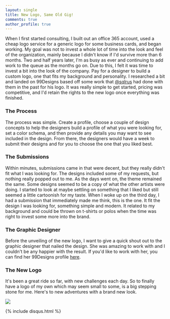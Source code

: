 ```yaml
---
layout: single
title: New Logo, Same Old Gig!
comments: true
author_profile: true
---
```

 
When I first started consulting, I built out an office 365 account, used a cheap logo service for a generic logo for some business cards, and began working.  My goal was not to invest a whole lot of time into the look and feel of the organization, mainly because I didn't know if I'd survive more than 6 months.  Two and half years later, I'm as busy as ever and continuing to add work to the queue as the months go on.  Due to this, I felt it was time to invest a bit into the look of the company.  Pay for a designer to build a custom logo, one that fits my background and personality.  I researched a bit and landed on 99Designs based off some work that [@sqlrus](https://twitter.com/sqlrus) had done with them in the past for his logo.  It was really simple to get started, pricing was competitive, and I'd retain the rights to the new logo once everything was finished.

### The Process
The process was simple.  Create a profile, choose a couple of design concepts to help the designers build a profile of what you were looking for, set a color schema, and then provide any details you may want to see included in the design.  From there, the designers would have a week to submit their designs and for you to choose the one that you liked best.

### The Submissions
Within minutes, submissions came in that were decent, but they really didn't fit what I was looking for.  The designs included some of my requests, but nothing really popped out to me.  As the days went on, the theme remained the same.  Some designs seemed to be a copy of what the other artists were doing.  I started to look at maybe settling on something that I liked but still seemed a little cartoonish for my taste.  When I woke up on the third day, I had a submission that immediately made me think, this is the one.  It fit the design I was looking for, something simple and modern. It related to my background and could be thrown on t-shirts or polos when the time was right to invest some more into the brand.  

### The Graphic Designer
Before the unveiling of the new logo, I want to give a quick shout out to the graphic designer that nailed the design.  She was amazing to work with and I couldn't be any happier with the result.  If you'd like to work with her, you can find her 99Designs profile [here](https://99designs.com/profiles/laizacarvalho).

### The New Logo
It's been a great ride so far, with new challenges each day.  So to finally have a logo of my own which may seem small to some, is a big stepping stone for me.  Here's to new adventures with a brand new look.

![](https://s3.amazonaws.com/blog-jhiggin-bucket/_assets/images/logo-codenameSQL-1.jpg)

{% include disqus.html %}